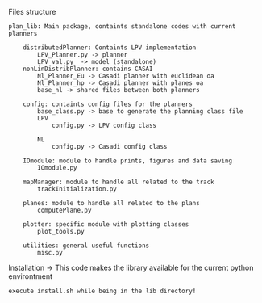 Files structure

    plan_lib: Main package, containts standalone codes with current planners

        distributedPlanner: Containts LPV implementation
            LPV_Planner.py -> planner
            LPV_val.py  -> model (standalone)
        nonLinDistribPlanner: contains CASAI 
            Nl_Planner_Eu -> Casadi planner with euclidean oa
            Nl_Planner_hp -> Casadi planner with planes oa
            base_nl -> shared files between both planners

        config: containts config files for the planners
            base_class.py -> base to generate the planning class file
            LPV
                config.py -> LPV config class 

            NL 
                config.py -> Casadi config class 

        IOmodule: module to handle prints, figures and data saving  
            IOmodule.py

        mapManager: module to handle all related to the track
            trackInitialization.py
        
        planes: module to handle all related to the plans
            computePlane.py

        plotter: specific module with plotting classes
            plot_tools.py

        utilities: general useful functions
            misc.py

Installation -> This code makes the library available for the current python environtment 

    execute install.sh while being in the lib directory! 
        